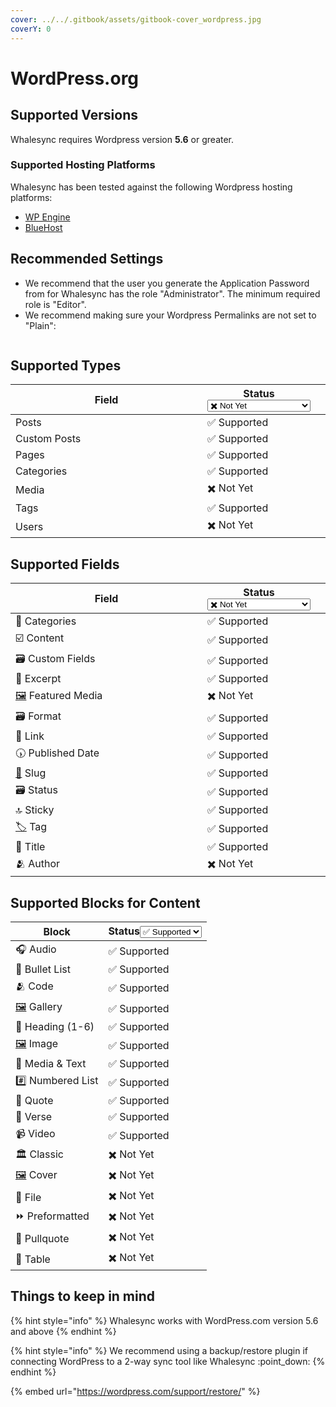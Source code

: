 ```yaml
---
cover: ../../.gitbook/assets/gitbook-cover_wordpress.jpg
coverY: 0
---
```


# WordPress.org

## Supported Versions

Whalesync requires Wordpress version **5.6** or greater.

### Supported Hosting Platforms

Whalesync has been tested against the following Wordpress hosting platforms:

* [WP Engine](https://wpengine.com/)
* [BlueHost](https://www.bluehost.com/)

## Recommended Settings

* We recommend that the user you generate the Application Password from for Whalesync has the role "Administrator". The minimum required role is "Editor".
* We recommend making sure your Wordpress Permalinks are not set to "Plain":

<figure><img src="../../.gitbook/assets/Screenshot 2025-08-15 at 1.20.51 PM.png" alt=""><figcaption></figcaption></figure>

## Supported Types

<table><thead><tr><th width="358.5">Field</th><th>Status<select><option value="6c90dea3d4b34f409e73be79b7076c4a" label="✖️ Not Yet" color="blue"></option><option value="9e01356060cc4ea4988d69f72fe19d39" label="✅ Supported" color="blue"></option><option value="bd4357bee12749d0b80f7bc4a94ec3b5" label="➡️ Supported (1-Way)" color="blue"></option><option value="9b0955a85d044258a10aa0d1d3695a79" label="✅ Supported (as JSON)" color="blue"></option></select></th><th data-hidden></th></tr></thead><tbody><tr><td>Posts</td><td><span data-option="9e01356060cc4ea4988d69f72fe19d39">✅ Supported</span></td><td></td></tr><tr><td>Custom Posts</td><td><span data-option="9e01356060cc4ea4988d69f72fe19d39">✅ Supported</span></td><td></td></tr><tr><td>Pages</td><td><span data-option="9e01356060cc4ea4988d69f72fe19d39">✅ Supported</span></td><td></td></tr><tr><td>Categories</td><td><span data-option="9e01356060cc4ea4988d69f72fe19d39">✅ Supported</span></td><td></td></tr><tr><td>Media</td><td><span data-option="6c90dea3d4b34f409e73be79b7076c4a">✖️ Not Yet</span></td><td></td></tr><tr><td>Tags</td><td><span data-option="9e01356060cc4ea4988d69f72fe19d39">✅ Supported</span></td><td></td></tr><tr><td>Users</td><td><span data-option="6c90dea3d4b34f409e73be79b7076c4a">✖️ Not Yet</span></td><td></td></tr></tbody></table>

## Supported Fields

<table><thead><tr><th width="358.5">Field</th><th>Status<select><option value="6c90dea3d4b34f409e73be79b7076c4a" label="✖️ Not Yet" color="blue"></option><option value="9e01356060cc4ea4988d69f72fe19d39" label="✅ Supported" color="blue"></option><option value="bd4357bee12749d0b80f7bc4a94ec3b5" label="➡️ Supported (1-Way)" color="blue"></option><option value="9b0955a85d044258a10aa0d1d3695a79" label="✅ Supported (as JSON)" color="blue"></option></select></th><th data-hidden></th></tr></thead><tbody><tr><td>🔽 Categories</td><td><span data-option="9e01356060cc4ea4988d69f72fe19d39">✅ Supported</span></td><td></td></tr><tr><td>☑️ Content</td><td><span data-option="9e01356060cc4ea4988d69f72fe19d39">✅ Supported</span></td><td></td></tr><tr><td>🗃️ Custom Fields</td><td><span data-option="9e01356060cc4ea4988d69f72fe19d39">✅ Supported</span></td><td></td></tr><tr><td>📂 Excerpt</td><td><span data-option="9e01356060cc4ea4988d69f72fe19d39">✅ Supported</span></td><td></td></tr><tr><td><a href="https://emojipedia.org/framed-picture/">🖼️</a> Featured Media</td><td><span data-option="6c90dea3d4b34f409e73be79b7076c4a">✖️ Not Yet</span></td><td></td></tr><tr><td><span data-gb-custom-inline data-tag="emoji" data-code="1f5c3">🗃️</span> Format</td><td><span data-option="9e01356060cc4ea4988d69f72fe19d39">✅ Supported</span></td><td></td></tr><tr><td><span data-gb-custom-inline data-tag="emoji" data-code="1f517">🔗</span> Link</td><td><span data-option="9e01356060cc4ea4988d69f72fe19d39">✅ Supported</span></td><td></td></tr><tr><td>🕠 Published Date</td><td><span data-option="9e01356060cc4ea4988d69f72fe19d39">✅ Supported</span></td><td></td></tr><tr><td><a href="https://emojipedia.org/link/">🔗</a> Slug</td><td><span data-option="9e01356060cc4ea4988d69f72fe19d39">✅ Supported</span></td><td></td></tr><tr><td>🗃️ Status</td><td><span data-option="9e01356060cc4ea4988d69f72fe19d39">✅ Supported</span></td><td></td></tr><tr><td><span data-gb-custom-inline data-tag="emoji" data-code="1f51d">🔝</span> Sticky</td><td><span data-option="9e01356060cc4ea4988d69f72fe19d39">✅ Supported</span></td><td></td></tr><tr><td><a href="https://emojipedia.org/label/">🏷️</a> Tag</td><td><span data-option="9e01356060cc4ea4988d69f72fe19d39">✅ Supported</span></td><td></td></tr><tr><td>📄 Title</td><td><span data-option="9e01356060cc4ea4988d69f72fe19d39">✅ Supported</span></td><td></td></tr><tr><td>🫂 Author</td><td><span data-option="6c90dea3d4b34f409e73be79b7076c4a">✖️ Not Yet</span></td><td></td></tr></tbody></table>

## Supported Blocks for Content

<table><thead><tr><th>Block</th><th>Status<select><option value="f15a9d7970f64475a1e42cabfeed8b70" label="✅ Supported" color="blue"></option><option value="a59365fcbbfa4ad186d76ffc8461936e" label="✖️ Not Yet" color="blue"></option></select></th></tr></thead><tbody><tr><td>🎧 Audio</td><td><span data-option="f15a9d7970f64475a1e42cabfeed8b70">✅ Supported</span></td></tr><tr><td>📍 Bullet List</td><td><span data-option="f15a9d7970f64475a1e42cabfeed8b70">✅ Supported</span></td></tr><tr><td>🫂 Code</td><td><span data-option="f15a9d7970f64475a1e42cabfeed8b70">✅ Supported</span></td></tr><tr><td><a href="https://emojipedia.org/framed-picture/">🖼️</a> Gallery</td><td><span data-option="f15a9d7970f64475a1e42cabfeed8b70">✅ Supported</span></td></tr><tr><td>📄 Heading (1-6)</td><td><span data-option="f15a9d7970f64475a1e42cabfeed8b70">✅ Supported</span></td></tr><tr><td><a href="https://emojipedia.org/framed-picture/">🖼️</a> Image</td><td><span data-option="f15a9d7970f64475a1e42cabfeed8b70">✅ Supported</span></td></tr><tr><td>📂 Media &#x26; Text</td><td><span data-option="f15a9d7970f64475a1e42cabfeed8b70">✅ Supported</span></td></tr><tr><td>#️⃣ Numbered List</td><td><span data-option="f15a9d7970f64475a1e42cabfeed8b70">✅ Supported</span></td></tr><tr><td>💬 Quote</td><td><span data-option="f15a9d7970f64475a1e42cabfeed8b70">✅ Supported</span></td></tr><tr><td>📄 Verse</td><td><span data-option="f15a9d7970f64475a1e42cabfeed8b70">✅ Supported</span></td></tr><tr><td>📹 Video</td><td><span data-option="f15a9d7970f64475a1e42cabfeed8b70">✅ Supported</span></td></tr><tr><td>🏛️ Classic</td><td><span data-option="a59365fcbbfa4ad186d76ffc8461936e">✖️ Not Yet</span></td></tr><tr><td><a href="https://emojipedia.org/framed-picture/">🖼️</a> Cover</td><td><span data-option="a59365fcbbfa4ad186d76ffc8461936e">✖️ Not Yet</span></td></tr><tr><td>📂 File</td><td><span data-option="a59365fcbbfa4ad186d76ffc8461936e">✖️ Not Yet</span></td></tr><tr><td>⏩ Preformatted</td><td><span data-option="a59365fcbbfa4ad186d76ffc8461936e">✖️ Not Yet</span></td></tr><tr><td>💬 Pullquote</td><td><span data-option="a59365fcbbfa4ad186d76ffc8461936e">✖️ Not Yet</span></td></tr><tr><td>📑 Table</td><td><span data-option="a59365fcbbfa4ad186d76ffc8461936e">✖️ Not Yet</span></td></tr></tbody></table>

## Things to keep in mind

{% hint style="info" %}
Whalesync works with WordPress.com version 5.6 and above
{% endhint %}

{% hint style="info" %}
We recommend using a backup/restore plugin if connecting WordPress to a 2-way sync tool like Whalesync :point\_down:
{% endhint %}

{% embed url="https://wordpress.com/support/restore/" %}
